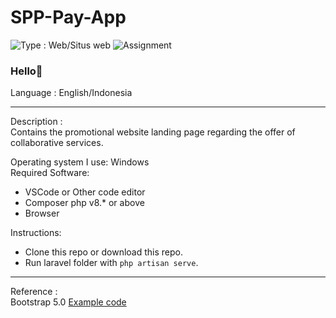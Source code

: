# SPP-Pay-App

<img src="https://img.shields.io/badge/Type-Web%2FSitus%20web-lightgrey" alt="Type : Web/Situs web"> <img src="https://img.shields.io/badge/-Assignment-red" alt="Assignment">

### Hello👋

Language : English/Indonesia

---

Description :\
Contains the promotional website landing page regarding the offer of collaborative services.

Operating system I use: Windows\
Required Software:
- VSCode or Other code editor
- Composer php v8.* or above
- Browser

Instructions:
- Clone this repo or download this repo.
- Run laravel folder with `php artisan serve`.

---

Reference :\
  Bootstrap 5.0 [Example code](https://getbootstrap.com/docs/5.0/examples/)
